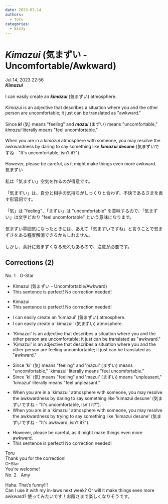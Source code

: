 ```yaml
---
date: 2023-07-14
authors:
  - toru
categories:
  - Essay
---
```


<h1 id="subject_show"><strong><em>Kimazui</strong></em> (気まずい - Uncomfortable/Awkward)</h1>
<div class="date">Jul 14, 2023 22:56</div>
<div id="post"><div id="body_show_ori">
<strong><em>Kimazui</strong></em><br/><br/>I can easily create an <strong><em>kimazui</em></strong> (気まずい) atmosphere.<br/><br/><em>Kimazui</em> is an adjective that describes a situation where you and the other person are uncomfortable; it just can be translated as "awkward."<br/><br/>Since <strong><em>ki</em></strong> (気) means "feeling" and <strong><em>mazui</em></strong> (まずい) means "uncomfortable," <em>kimazui</em> literally means "feel uncomfortable."<br/><br/>When you are in a <em>kimazui</em> atmosphere with someone, you may resolve the awkwardness by daring to say something like <strong><em>kimazui desune</em></strong> (気まずいですね - "It's uncomfortable, isn't it?").<br/><br/>However, please be careful, as it might make things even more awkward.
</div></div>

<!-- more -->

<div id="post_ja"><div id="body_show_mo">
気まずい<br/><br/>私は「気まずい」空気を作るのが得意です。<br/><br/>「気まずい」は、自分と相手の気持ちがしっくりと合わず、不快であるさまを表す形容詞です。<br/><br/>「気」は "feeling"、「まずい」は "uncomfortable" を意味するので、「気まずい」は文字どおり "feel uncomfortable" という意味になります。<br/><br/>気まずい雰囲気になったときには、あえて「気まずいですね」と言うことで気まずさをある程度解消できるかもしれません。<br/><br/>しかし、余計に気まずくなる恐れもあるので、注意が必要です。
</div></div>

## Corrections (2)
<div id="block"><div class="first_name"> No. 1　<span class="just_name">O-Star</span></div><div id="block2">
<ul class="correction_field">
<li class="incorrect">Kimazui (気まずい - Uncomfortable/Awkward)</li>
<li class="corrected perfect">This sentence is perfect! No correction needed!</li>
</ul>
<ul class="correction_field">
<li class="incorrect">Kimazui</li>
<li class="corrected perfect">This sentence is perfect! No correction needed!</li>
</ul>
<ul class="correction_field">
<li class="incorrect">I can easily create an 'kimazui' (気まずい) atmosphere.</li>
<li class="corrected correct">
I can easily create <span class="f_bold">a '</span>kimazui' (気まずい) atmosphere.
</li>
</ul>
<ul class="correction_field">
<li class="incorrect">'Kimazui' is an adjective that describes a situation where you and the other person are uncomfortable; it just can be translated as "awkward."</li>
<li class="corrected correct">
'Kimazui' is an adjective that describes a situation where you and the other person are <span class="f_bold"><span class="f_gray">feeling </span></span>uncomfortable; it just can be translated as "awkward."
</li>
</ul>
<ul class="correction_field">
<li class="incorrect">Since 'ki' (気) means "feeling" and 'mazui' (まずい) means "uncomfortable," 'kimazui' literally means "feel uncomfortable."</li>
<li class="corrected correct">
Since 'ki' (気) means "feeling" and 'mazui' (まずい) means "<span class="f_bold">unpleasant</span>," 'kimazui' literally means "feel <span class="f_bold">unpleasant."</span>
</li>
</ul>
<ul class="correction_field">
<li class="incorrect">When you are in a 'kimazui' atmosphere with someone, you may resolve the awkwardness by daring to say something like 'kimazui desune' (気まずいですね - "It's uncomfortable, isn't it?").</li>
<li class="corrected correct">
When you are in a 'kimazui' atmosphere with someone, you may resolve the awkwardness by <span class="f_bold">trying </span>to say something like 'kimazui desune' (気まずいですね - "It's <span class="f_bold">awkward</span>, isn't it?").
</li>
</ul>
<ul class="correction_field">
<li class="incorrect">However, please be careful, as it might make things even more awkward.</li>
<li class="corrected perfect">This sentence is perfect! No correction needed!</li>
</ul>
</div><div class="name"><span class="just_name">Toru</span><br>
Thank you for the correction!
</div>
<div class="name"><span class="just_name">O-Star</span><br>
You're welcome!
</div>
</div>
<div id="block"><div class="first_name"> No. 2　<span class="just_name">Amy</span></div><div id="block2">
<p class="comment_small">
 Haha. That’s funny!!!
 <br/>
 Can I use it with my in-laws next week? Or will it make things even more awkward? 使ってみたいです！お陰さまで楽しくなりそうです。
</p>

</div></div>
